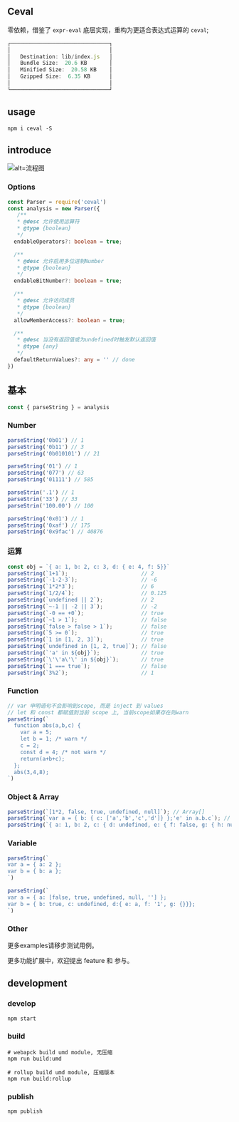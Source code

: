 ## Ceval

零依赖，借鉴了 `expr-eval` 底层实现，重构为更适合表达式运算的 `ceval`; 

``` ts
┌───────────────────────────────┐
│                               │
│   Destination: lib/index.js   │
│   Bundle Size:  20.6 KB       │
│   Minified Size:  20.58 KB    │
│   Gzipped Size:  6.35 KB      │
│                               │
└───────────────────────────────┘
```

## usage

``` shell
npm i ceval -S
```

## introduce

![alt=流程图](https://user-images.githubusercontent.com/28922129/83138027-c5541680-a11c-11ea-9ef4-aa2ddfa3884b.png)

### Options
``` ts
const Parser = require('ceval')
const analysis = new Parser({
   /**
   * @desc 允许使用运算符
   * @type {boolean}
   */
  endableOperators?: boolean = true;

  /**
   * @desc 允许启用多位进制Number
   * @type {boolean}
   */
  endableBitNumber?: boolean = true;

  /**
   * @desc 允许访问成员
   * @type {boolean}
   */
  allowMemberAccess?: boolean = true;

  /**
   * @desc 当没有返回值或为undefined时触发默认返回值
   * @type {any}
   */
  defaultReturnValues?: any = '' // done
})

```
## 基本

``` ts
const { parseString } = analysis
```

### Number
``` ts
parseString('0b01') // 1
parseString('0b11') // 3
parseString('0b010101') // 21

parseString('01') // 1
parseString('077') // 63
parseString('01111') // 585

parseStrin('.1') // 1
parseStrin('33') // 33
parseStrin('100.00') // 100

parseString('0x01') // 1
parseString('0xaf') // 175
parseString('0x9fac') // 40876
```

### 运算
``` ts
const obj = `{ a: 1, b: 2, c: 3, d: { e: 4, f: 5}}`
parseString(`1+1`);                       // 2
parseString(`-1-2-3`);                    // -6
parseString(`1*2*3`);                     // 6
parseString(`1/2/4`);                     // 0.125
parseString(`undefined || 2`);            // 2
parseString(`~-1 || -2 || 3`);            // -2
parseString(`-0 == +0`);                  // true
parseString(`~1 > 1`);                    // false
parseString(`false > false > 1`);         // false
parseString(`5 >= 0`);                    // true
parseString(`1 in [1, 2, 3]`);            // true
parseString(`undefined in [1, 2, true]`); // false
parseString(`'a' in ${obj}`);             // true
parseString(`\'\'a\'\' in ${obj}`);       // true
parseString(`1 === true`);                // false
parseString(`3%2`);                       // 1
```

### Function
``` ts
// var 申明语句不会影响到scope, 而是 inject 到 values 
// let 和 const 都赋值到当前 scope 上, 当前scope如果存在则warn
parseString(`
  function abs(a,b,c) { 
    var a = 5;
    let b = 1; /* warn */
    c = 2;
    const d = 4; /* not warn */
    return(a+b+c);
  };
  abs(3,4,8);
`)
``` 

### Object & Array
``` ts
parseString(`[1*2, false, true, undefined, null]`); // Array[]
parseString(`var a = { b: { c: ['a','b','c','d']} };'e' in a.b.c`); // false
parseString(`{ a: 1, b: 2, c: { d: undefined, e: { f: false, g: { h: null }}}}`); // object
```

### Variable

``` ts
parseString(`
var a = { a: 2 };
var b = { b: a };
`)

parseString(`
var a = { a: [false, true, undefined, null, ''] };
var b = { b: true, c: undefined, d:{ e: a, f: '1', g: {}}};
`)
```

### Other

更多examples请移步测试用例。

更多功能扩展中，欢迎提出 feature 和 参与。

## development

### develop
``` shell
npm start
```

### build
``` shell
# webapck build umd module, 无压缩
npm run build:umd

# rollup build umd module, 压缩版本
npm run build:rollup
```

### publish
```shell
npm publish
```

